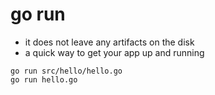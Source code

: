 # go run

- it does not leave any artifacts on the disk
- a quick way to get your app up and running

```shell
go run src/hello/hello.go
go run hello.go
```
